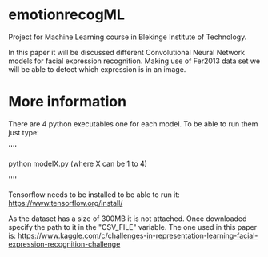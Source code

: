 # emotionrecogML
Project for Machine Learning course in Blekinge Institute of Technology.

In this paper it will be discussed different Convolutional Neural Network models for facial expression recognition. Making use
of Fer2013 data set we will be able to detect which expression is in an image.

# More information
There are 4 python executables one for each model.
To be able to run them just type:

''''

python modelX.py (where X can be 1 to 4)

''''

Tensorflow needs to be installed to be able to run it:
https://www.tensorflow.org/install/

As the dataset has a size of 300MB it is not attached.
Once downloaded specify the path to it in the "CSV_FILE" variable. The one used in this paper is: https://www.kaggle.com/c/challenges-in-representation-learning-facial-expression-recognition-challenge

